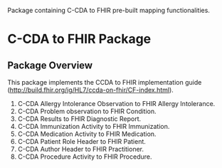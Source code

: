 Package containing C-CDA to FHIR pre-built mapping functionalities. 

# C-CDA to FHIR Package

## Package Overview

This package implements the CCDA to FHIR implementation guide (http://build.fhir.org/ig/HL7/ccda-on-fhir/CF-index.html).

1) C-CDA Allergy Intolerance Observation to FHIR Allergy Intolerance.
2) C-CDA Problem observation to FHIR Condition.
3) C-CDA Results to FHIR Diagnostic Report.
4) C-CDA Immunization Activity to FHIR Immunization.
5) C-CDA Medication Activity to FHIR Medication.
6) C-CDA Patient Role Header to FHIR Patient.
7) C-CDA Author Header to FHIR Practitioner.
8) C-CDA Procedure Activity to FHIR Procedure.

